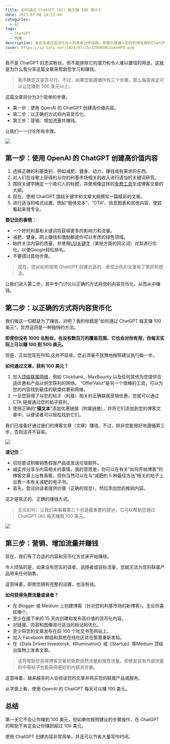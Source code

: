 ```yaml
---
title: 如何通过 ChatGPT (AI) 每天赚 100 美元?
date: 2023-07-06 14:12:44
categories:
  - AI
tags:
  - ChatGPT
  - 网赚
description: 本文将通过适合任何人的简单分步指南，来展示普通人如何利用免费的ChatGPT来赚取利润。
cover: https://s2.loli.net/2023/07/25/Z39ON5RLGsKnMfE.png
---
```


我不是 ChatGPT 的忠实粉丝，但不能排除它的潜力和令人难以置信的用途。这就是为什么我分享这篇文章来帮助您学习和赚钱。

>  我不确定这是否可行。不过，如果您能遵循所有三个步骤，那么每周肯定可以让您赚到 500 美元以上。

这篇文章将分为3个简单的步骤。

- 第一步：使用 OpenAI 的 ChatGPT 创建高价值内容。
- 第二步：以正确的方式将内容货币化。
- 第三步：营销、增加流量并赚钱。

让我们一一讨论所有步骤。

![](https://s2.loli.net/2023/07/25/RDNBJ7ZrEL8sUvk.png)

## 第一步：使用 OpenAI 的 ChatGPT 创建高价值内容

1. 选择正确的利基类别，例如减肥、健身、动力、赚钱或有需求的东西。
2. 对人们在谷歌上获得的与你的利基市场相关的收入进行适当的关键词研究。
3. 围绕关键字确定一个吸引人的标题，并使用像这样的[免费工具](https://surferseo.com/free-article-outline-generator/)生成博客文章的大纲。
4. 现在，使用 ChatGPT 围绕关键字和文章大纲撰写一篇精彩的文章。
5. 进行适当的格式设置，例如“粗体文本”、“CTA”、信息图表和其他内容，使其看起来很专业。

**要记住的事情：**

- 一个好的利基和关键词将获得更多的影响力和流量。
- 减肥、健身、网上赚钱和激励都是你可以考虑的绿色领域。
- 始终关注内容的质量，并使用[LSI关键字](https://ahrefs.com/blog/lsi-keywords/)（某些方面的同义词）对其进行优化，以便Google轻松排名。
- 不要错过其他步骤。

> 现在，您对如何使用 GhatGPT 创建合适的、表现出色的文章有了更好的想法。

让我们进入第二步，其中专门讨论以正确的方式将您的内容货币化，从而从中赚钱。

## 第二步：以正确的方式将内容货币化

我们做这一切都是为了赚钱，对吧？我的标题是“如何通过 ChatGPT 每天赚 100 美元”，显然这将是一种独特的方法。

**即使你没有 1000 名粉丝，也没有数百万的覆盖范围，它也会对你有用，你每天实际上可以赚 100 到 500 美元。**

但是，正如您现在所知,这并不容易。您必须毫不犹豫地按照建议执行每一步。

**如何通过文章，获利 100 美元？**

1. 加入[顶级联属网络](https://manipathak.com/blog/)，例如 Clickbank、MaxBounty 以及任何其他为您提供合适优惠和产品以供您获利的网络。 “OfferValut”是另一个很棒的工具，可以为您的内容找到最佳的联盟优惠和网络。
2. 一旦您获得了与您的帖子（利基）相关的正确联属营销优惠，您就可以通过 CTA 链接通过您的帖子获利。
3. 使用正确的“**锚文本**”添加优惠链接（附属链接），并将它们添加到您的博客文章中，以便读者可以轻松找到它们。

我们已准备好通过我们的博客文章（文章）赚钱。不过，除非您能很好地遵循第三步，否则这并不容易。

![](https://s2.loli.net/2023/07/25/57zDMpE2PA4cK6I.png)

**请记住：**

- 切勿尝试积极销售假冒产品或发送垃圾邮件。
- 诚实并分享与内容相关的事情。我的意思是，你可以在有关“如何开始博客”的博客文章上出售香蕉，但你当然可以在与“减肥的 5 种最佳方法”相关的帖子上出售一本有关减肥的电子书。
- 首先，尝试向读者提供价值（正确的信息），然后添加您的推销内容。

这才是真正的、正确的赚钱方式。

> 无论如何，让我们来看看第三个也是最重要的部分，它可以帮助您通过 ChatGPT (AI) 每天赚取 100 美元。

![](https://s2.loli.net/2023/07/25/42wtIpioUHsYfRq.png)

## 第三步：营销、增加流量并赚钱

现在，我们有了合适的内容和货币化方式来开始赚钱。

令人烦恼的是，如果没有忠实的读者、追随者或目标流量，您就无法为您的联属产品带来任何销售。

这意味着，即使您拥有完整的设置，也没有钱。

**如何获得免费流量或读者？**

- 在 Blogger 或 Medium 上创建博客（针对您的利基市场的新博客）。无论你喜欢哪个。
- 至少在接下来的 15 天内创建和发布高价值的货币化内容。
- 对链接、内容和图像进行适当的标记和优化。
- 至少将您的文章发布在前 100 个社交书签网站上。
- 加入 Facebook 群组和其他在线社区并在那里重新发帖。
- 在《Data Driven Investors》、《Illumination》或《Startup》等Medium 顶级出版物上发表文章。

> 这将帮助您获得博客文章的免费自然流量和推荐流量。即使是具有外部流量的中等帖子也能获得更好的内部浏览量。

这意味着，越来越多的人会阅读您的文章并购买您的联属产品或服务。

从字面上看，使用 OpenAI 的 ChatGPT 每天可以赚 100 美元。

## 总结

第一天它不会让你赚到 100 美元，但如果你按照建议的步骤操作，在 ChatGPT 的帮助下肯定会让你赚到超过 100 美元。

使用 ChatGPT 创建内容非常简单，并且可以节省大量写作时间。

